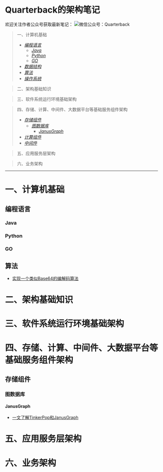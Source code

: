 # Quarterback的架构笔记
欢迎关注作者公众号获取最新笔记：
![微信公众号：Quarterback](./wechat.png)

> 一、计算机基础
>    - [*编程语言*](#编程语言)
>        - [*Java*](#Java)
>        - [*Python*](#Python)
>        - [*GO*](#GO)
>    - [*数据结构*](#数据结构)
>    - [*算法*](#算法)
>    - [*操作系统*](#操作系统)

> 二、架构基础知识

> 三、软件系统运行环境基础架构

> 四、存储、计算、中间件、大数据平台等基础服务组件架构
>    - [*存储组件*](#存储组件)
>        - [*图数据库*](#图数据库)
>            - [*JanusGraph*](#JanusGraph)
>    - [*计算组件*](#计算组件)
>    - [*中间件*](#中间件)


> 五、应用服务层架构

> 六、业务架构

----
# 一、计算机基础
## 编程语言
### Java
### Python
### GO
## 算法
- [实现一个类似Base64的编解码算法](https://mp.weixin.qq.com/s/_075GUMgFFm-54-s3xTYsw)

# 二、架构基础知识

# 三、软件系统运行环境基础架构

# 四、存储、计算、中间件、大数据平台等基础服务组件架构
## 存储组件
### 图数据库
#### JanusGraph
- [一文了解TinkerPop和JanusGraph](https://mp.weixin.qq.com/s/sgdL41WabTD9tFDlCbVxmw)

# 五、应用服务层架构

# 六、业务架构